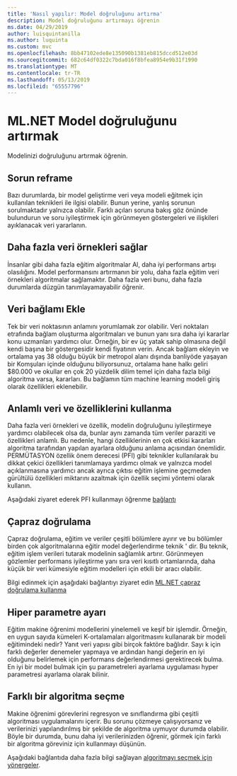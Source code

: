```yaml
---
title: 'Nasıl yapılır: Model doğruluğunu artırma'
description: Model doğruluğunu artırmayı öğrenin
ms.date: 04/29/2019
author: luisquintanilla
ms.author: luquinta
ms.custom: mvc
ms.openlocfilehash: 8bb47102ede8e135090b1381eb815dccd512e03d
ms.sourcegitcommit: 682c64df0322c7bda016f8bfea8954e9b31f1990
ms.translationtype: MT
ms.contentlocale: tr-TR
ms.lasthandoff: 05/13/2019
ms.locfileid: "65557796"
---
```

# <a name="improve-mlnet-model-accuracy"></a>ML.NET Model doğruluğunu artırmak

Modelinizi doğruluğunu artırmak öğrenin.

## <a name="reframe-the-problem"></a>Sorun reframe

Bazı durumlarda, bir model geliştirme veri veya modeli eğitmek için kullanılan teknikleri ile ilgisi olabilir. Bunun yerine, yanlış sorunun sorulmaktadır yalnızca olabilir. Farklı açıları soruna bakış göz önünde bulundurun ve soru iyileştirmek için görünmeyen göstergeleri ve ilişkileri ayıklanacak veri yararlanın.

## <a name="provide-more-data-samples"></a>Daha fazla veri örnekleri sağlar

İnsanlar gibi daha fazla eğitim algoritmalar Al, daha iyi performans artışı olasılığını. Model performansını artırmanın bir yolu, daha fazla eğitim veri örnekleri algoritmalar sağlamaktır. Daha fazla veri bunu, daha fazla durumlarda düzgün tanımlayamayabilir öğrenir.

## <a name="add-context-to-the-data"></a>Veri bağlamı Ekle

Tek bir veri noktasının anlamını yorumlamak zor olabilir. Veri noktaları etrafında bağlam oluşturma algoritmaları ve bunun yanı sıra daha iyi kararlar konu uzmanları yardımcı olur. Örneğin, bir ev üç yatak sahip olmasına değil kendi başına bir göstergesidir kendi fiyatının verin. Ancak bağlam ekleyin ve ortalama yaş 38 olduğu büyük bir metropol alanı dışında banliyöde yaşayan bir Komşuları içinde olduğunu biliyorsunuz, ortalama hane halkı geliri $80.000 ve okullar en çok 20 yüzdelik dilim temel için daha fazla bilgi algoritma varsa, kararları. Bu bağlamın tüm machine learning modeli giriş olarak özellikleri eklenebilir.

## <a name="use-meaningful-data-and-features"></a>Anlamlı veri ve özelliklerini kullanma

Daha fazla veri örnekleri ve özellik, modelin doğruluğunu iyileştirmeye yardımcı olabilecek olsa da, bunlar aynı zamanda tüm veriler paraziti ve özellikleri anlamlı. Bu nedenle, hangi özelliklerinin en çok etkisi kararları algoritma tarafından yapılan ayarlara olduğunu anlama açısından önemlidir. PERMÜTASYON özellik önem derecesi (PFI) gibi teknikler kullanılarak bu dikkat çekici özellikleri tanımlamaya yardımcı olmak ve yalnızca model açıklanmasına yardımcı ancak ayrıca çıktısı eğitim işlemine geçmeden gürültülü özellikleri miktarını azaltmak için özellik seçimi yöntemi olarak kullanın.

Aşağıdaki ziyaret ederek PFI kullanmayı öğrenme [bağlantı](../how-to-guides/explain-machine-learning-model-permutation-feature-importance-ml-net.md)

## <a name="cross-validation"></a>Çapraz doğrulama

Çapraz doğrulama, eğitim ve veriler çeşitli bölümlere ayırır ve bu bölümler birden çok algoritmalarına eğitir model değerlendirme teknik ' dir. Bu teknik, eğitim işlem verileri tutarak modelinin sağlamlık artırır. Görünmeyen gözlemler performans iyileştirme yanı sıra veri kısıtlı ortamlarında, daha küçük bir veri kümesiyle eğitim modelleri için etkili bir aracı olabilir.

Bilgi edinmek için aşağıdaki bağlantıyı ziyaret edin [ML.NET çapraz doğrulama kullanma](../how-to-guides/train-machine-learning-model-cross-validation-ml-net.md)

## <a name="hyperparameter-tuning"></a>Hiper parametre ayarı

Eğitim makine öğrenimi modellerini yinelemeli ve keşif bir işlemdir. Örneğin, en uygun sayıda kümeleri K-ortalamaları algoritmasını kullanarak bir modeli eğitimindeki nedir? Yanıt veri yapısı gibi birçok faktöre bağlıdır. Sayı k için farklı değerler denemeler yapmaya ve ardından hangi değerin en iyi olduğunu belirlemek için performans değerlendirmesi gerektirecek bulma. En iyi bir model bulmak için şu parametreleri ayarlama uygulaması hyper parametresi ayarlama olarak bilinir.

## <a name="choose-a-different-algorithm"></a>Farklı bir algoritma seçme

Makine öğrenimi görevlerini regresyon ve sınıflandırma gibi çeşitli algoritması uygulamalarını içerir. Bu sorunu çözmeye çalışıyorsanız ve verilerinizi yapılandırılmış bir şekilde de algoritma uymuyor durumda olabilir. Böyle bir durumda, bunu daha iyi verilerinizden öğrenir, görmek için farklı bir algoritma göreviniz için kullanmayı düşünün.

Aşağıdaki bağlantıda daha fazla bilgi sağlayan [algoritmayı seçmek için yönergeler](../how-to-choose-an-ml-net-algorithm.md).
